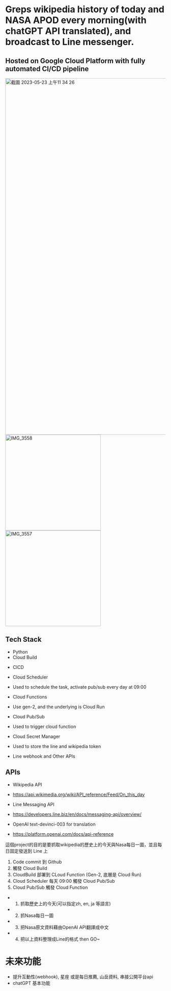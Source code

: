 # Greps wikipedia history of today and NASA APOD every morning(with chatGPT API translated), and broadcast to Line messenger.
## Hosted on Google Cloud Platform with fully automated CI/CD pipeline

<img width="1117" alt="截圖 2023-05-23 上午11 34 26" src="https://github.com/skywalker0823/wikiwaku/assets/56625237/17abd8f3-e30e-4474-850d-16f34ad34735">


<img src="https://github.com/skywalker0823/wikiwaku/assets/56625237/dbe01c01-c0c6-49fd-8312-8e871a960bfb" alt="IMG_3558" width="300">
<img src="https://github.com/skywalker0823/wikiwaku/assets/56625237/99a3fbfb-4ac8-4ee9-acd2-29b9a64f256d" alt="IMG_3557" width="300">



## Tech Stack
* Python
* Cloud Build
 - CICD
* Cloud Scheduler
 - Used to schedule the task, activate pub/sub every day at 09:00
* Cloud Functions
 - Use gen-2, and the underlying is Cloud Run
* Cloud Pub/Sub
 - Used to trigger cloud function
* Cloud Secret Manager
 - Used to store the line and wikipedia token
* Line webhook and Other APIs

## APIs
* Wikipedia API
 - https://api.wikimedia.org/wiki/API_reference/Feed/On_this_day
* Line Messaging API
 - https://developers.line.biz/en/docs/messaging-api/overview/
* OpenAI text-devinci-003 for translation
 - https://platform.openai.com/docs/api-reference

這個project的目的是要抓取wikipedia的歷史上的今天與Nasa每日一圖，並且每日固定發送到 Line 上
1. Code commit 到 Github
2. 觸發 Cloud Build
3. CloudBuild 部署到 CLoud Function (Gen-2, 底層是 Cloud Run)
4. Cloud Scheduler 每天 09:00 觸發 Cloud Pub/Sub
5. Cloud Pub/Sub 觸發 Cloud Function
- 1. 抓取歷史上的今天(可以指定zh, en, ja 等語言)
- 2. 抓Nasa每日一圖
- 3. 把Nasa原文資料藉由OpenAI API翻譯成中文
- 4. 把以上資料整理成Line的格式 then GO~ 

# 未來功能
* 提升互動性(webhook), 星座 或是每日推薦, 山岳資料, 串接公開平台api
* chatGPT 基本功能
